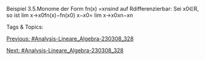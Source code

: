 Beispiel 3.5.Monome der Form fn(x) =xnsind auf Rdifferenzierbar: Sei x0∈R, so ist
lim
x→x0fn(x)−fn(x0)
x−x0= lim
x→x0xn−xn

   Tags & Topics:
   

[Previous: #Analysis-Lineare_Algebra-230308_328](Analysis-Lineare_Algebra-230308_328.md)

[Next: #Analysis-Lineare_Algebra-230308_328](Analysis-Lineare_Algebra-230308_328.md)